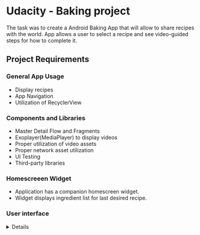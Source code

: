 # Udacity - Baking project
The task was to create a Android Baking App that will allow to share recipes with the world. App allows a user to select a recipe and see video-guided steps for how to complete it.

## Project Requirements

### General App Usage
* Display recipes 
* App Navigation 
* Utilization of RecyclerView

### Components and Libraries
* Master Detail Flow and Fragments
* Exoplayer(MediaPlayer) to display videos
* Proper utilization of video assets
* Proper network asset utilization
* UI Testing
* Third-party libraries

### Homescreeen Widget
* Application has a companion homescreen widget.
* Widget displays ingredient list for last desired recipe.

### User interface
<details>
  <img src="https://github.com/PaloPodstreleny/Udacity-baking/blob/master/ReadmeImages/baking-top-screen.png"/>
  <img src="https://github.com/PaloPodstreleny/Udacity-baking/blob/master/ReadmeImages/baking-detail.png"/>
  <img src="https://github.com/PaloPodstreleny/Udacity-baking/blob/master/ReadmeImages/baking-detail-steps.png"/>
  <img src="https://github.com/PaloPodstreleny/Udacity-baking/blob/master/ReadmeImages/recipe-step-detail.png"/>
  <img src="https://github.com/PaloPodstreleny/Udacity-baking/blob/master/ReadmeImages/baking-tablet-mode.png"/>
</details>
